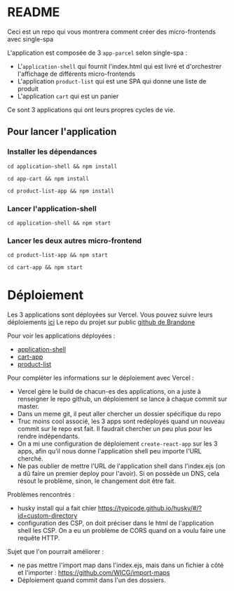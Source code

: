 # README

Ceci est un repo qui vous montrera comment créer des micro-frontends avec single-spa

L'application est composée de 3 `app-parcel` selon single-spa : 

- L'`application-shell` qui fournit l'index.html qui est livré et d'orchestrer l'affichage de différents micro-frontends
- L'application `product-list` qui est une SPA qui donne une liste de produit
- L'application `cart` qui est un panier

Ce sont 3 applications qui ont leurs propres cycles de vie.

## Pour lancer l'application

### Installer les dépendances
```
cd application-shell && npm install
```
```
cd app-cart && npm install
```
```
cd product-list-app && npm install
```
### Lancer l'application-shell
```
cd application-shell && npm start
```
### Lancer les deux autres micro-frontend
```
cd product-list-app && npm start
```
```
cd cart-app && npm start
```

# Déploiement

Les 3 applications sont déployées sur Vercel.
Vous pouvez suivre leurs déploiements [ici](https://vercel.com/dashboard)
Le repo du projet sur public [github de Brandone](https://github.com/MBrandone/single-spa)

Pour voir les applications déployées : 
- [application-shell](https://single-spa-application-shell.vercel.app/)
- [cart-app](https://single-spa-cart.vercel.app/)
- [product-list](https://single-spa-product-list.vercel.app/)

Pour compléter les informations sur le déploiement avec Vercel : 
- Vercel gère le build de chacun-es des applications, on a juste à renseigner le repo github, un déploiement se lance à chaque commit sur master.
- Dans un meme git, il peut aller chercher un dossier spécifique du repo
- Truc moins cool associé, les 3 apps sont redéployés quand un nouveau commit sur le repo est fait. Il faudrait chercher un peu plus pour les rendre indépendants.
- On a mi une configuration de déploiement `create-react-app` sur les 3 apps, afin qu'il nous donne l'application shell peu importe l'URL cherché. 
- Ne pas oublier de mettre l'URL de l'application shell dans l'index.ejs (on a dû faire un premier deploy pour l'avoir). Si on possède un DNS, cela résout le problème, sinon, le changement doit être fait.

Problèmes rencontrés :
- husky install qui a fait chier https://typicode.github.io/husky/#/?id=custom-directory
- configuration des CSP, on doit préciser dans le html de l'application shell les CSP. On a eu un problème de CORS quand on a voulu faire une requête HTTP.

Sujet que l'on pourrait améliorer :
- ne pas mettre l'import map dans l'index.ejs, mais dans un fichier à côté et l'importer : https://github.com/WICG/import-maps
- Déploiement quand commit dans l'un des dossiers.